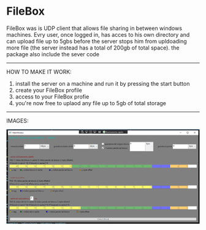 # FileBox
 FileBox was is UDP client that allows file sharing in between windows machines. Evry user, once logged in, has acces to his own directory and can upload file up to 5gbs before the server stops him from upldoading more file (the server instead has a total of 200gb of total space). the package also include the sever code 
 
 --------------------------------------------------------------------------------------------------------------------------------------------------------------------------------

HOW TO MAKE IT WORK:
1. install the server on a machine and run it by pressing the start button
2. create your FileBox profile
3. access to your FileBox profie
4. you're now free to uplaod any file up to 5gb of total storage

 --------------------------------------------------------------------------------------------------------------------------------------------------------------------------------

IMAGES:

![alt text](https://github.com/VR3ED/Automatic-Cache-Calculator/blob/main/screenshots/Cattura2.PNG?raw=true)
